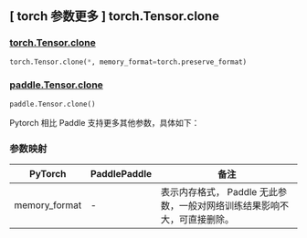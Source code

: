 ## [ torch 参数更多 ] torch.Tensor.clone

### [torch.Tensor.clone](https://pytorch.org/docs/stable/generated/torch.Tensor.clone.html#torch.Tensor.clone)

```python
torch.Tensor.clone(*, memory_format=torch.preserve_format)
```

### [paddle.Tensor.clone](https://www.paddlepaddle.org.cn/documentation/docs/zh/develop/api/paddle/Tensor_cn.html#clone)

```python
paddle.Tensor.clone()
```

Pytorch 相比 Paddle 支持更多其他参数，具体如下：

### 参数映射

| PyTorch       | PaddlePaddle | 备注                                                                                |
| ------------- | ------------ | ----------------------------------------------------------------------------------- |
| memory_format | -            | 表示内存格式， Paddle 无此参数，一般对网络训练结果影响不大，可直接删除。    |

